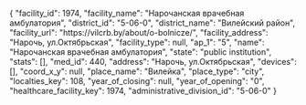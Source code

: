 {
    "facility_id": 1974,
    "facility_name": "Нарочанская врачебная амбулатория",
    "district_id": "5-06-0",
    "district_name": "Вилейский район",
    "facility_url": "https:\/\/vilcrb.by\/about\/o-bolnicze\/",
    "facility_address": "Нарочь, ул.Октябрьская",
    "facility_type": null,
    "ap_1": "5",
    "name": "Нарочанская врачебная амбулатория",
    "state": "public institution",
    "stats": [],
    "med_id": 440,
    "address": "Нарочь, ул.Октябрьская",
    "devices": [],
    "coord_x_y": null,
    "place_name": "Вилейка",
    "place_type": "city",
    "localties_key": 108,
    "year_of_closing": null,
    "year_of_opening": "0",
    "healthcare_facility_key": 1974,
    "administrative_division_id": "5-06-0"
}